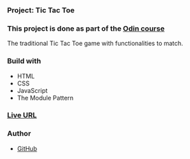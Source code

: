 ### Project: Tic Tac Toe

### This project is done as part of the [Odin course](https://www.theodinproject.com/dashboard)

The traditional Tic Tac Toe game with functionalities to match.

### Build with

- HTML
- CSS
- JavaScript
- The Module Pattern

### [Live URL](https://saba-bar95.github.io/tic-tac-toe/)

### Author

- [GitHub](https://github.com/saba-bar95)
